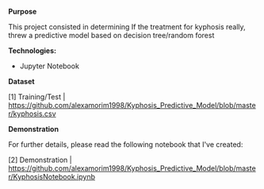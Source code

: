 **Purpose**

This project consisted in determining If the treatment for kyphosis really, threw a predictive model based on decision tree/random forest

**Technologies:**

- Jupyter Notebook 

**Dataset**

[1] Training/Test | https://github.com/alexamorim1998/Kyphosis_Predictive_Model/blob/master/kyphosis.csv

**Demonstration**

For further details, please read the following notebook that I've created:

[2] Demonstration | https://github.com/alexamorim1998/Kyphosis_Predictive_Model/blob/master/KyphosisNotebook.ipynb
